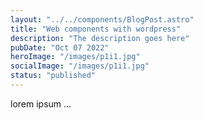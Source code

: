 ```yaml
---
layout: "../../components/BlogPost.astro"
title: "Web components with wordpress"
description: "The description goes here"
pubDate: "Oct 07 2022"
heroImage: "/images/p1i1.jpg"
socialImage: "/images/p1i1.jpg"
status: "published"
---
```


lorem ipsum ...


